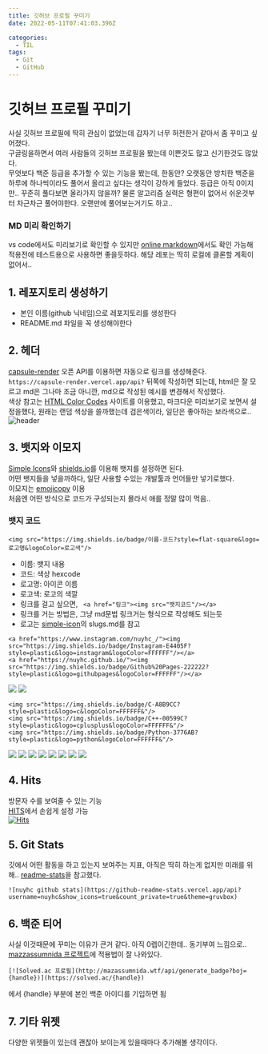 ```yaml
---
title: 깃허브 프로필 꾸미기
date: 2022-05-11T07:41:03.396Z

categories:
  - TIL
tags:
  - Git
  - GitHub
---
```


# 깃허브 프로필 꾸미기
사실 깃허브 프로필에 딱히 관심이 없었는데 갑자기 너무 허전한거 같아서 좀 꾸미고 싶어졌다.  
구글링을하면서 여러 사람들의 깃허브 프로필을 봤는데 이쁜것도 많고 신기한것도 많았다.  
무엇보다 백준 등급을 추가할 수 있는 기능을 봤는데, 한동안? 오랫동안 방치한 백준을 하루에 하나씩이라도 풀어서 올리고 싶다는 생각이 강하게 들었다. 등급은 아직 0이지만.. 꾸준히 풀다보면 올라가지 않을까? 물론 알고리즘 실력은 형편이 없어서 쉬운것부터 차근차근 풀어야한다. 오랜만에 풀어보는거기도 하고..

### MD 미리 확인하기
vs code에서도 미리보기로 확인할 수 있지만 [online markdown](https://dillinger.io/)에서도 확인 가능해 적용전에 테스트용으로 사용하면 좋을듯하다. 해당 레포는 딱히 로컬에 클론할 계획이 없어서..

## 1. 레포지토리 생성하기
- 본인 이름(github 닉네임)으로 레포지토리를 생성한다
- README.md 파일을 꼭 생성해야한다

## 2. 헤더
[capsule-render](https://github.com/kyechan99/capsule-render) 오픈 API를 이용하면 자동으로 링크를 생성해준다.  
`https://capsule-render.vercel.app/api?` 뒤쪽에 작성하면 되는데, html은 잘 모르고 md은 그나마 조금 아니깐, md으로 작성된 예시를 변경해서 작성했다.  
색상 참고는 [HTML Color Codes](https://htmlcolorcodes.com/) 사이트를 이용했고, 마크다운 미리보기로 보면서 설정을했다, 원래는 랜덤 색상을 쓸까했는데 검은색이라, 일단은 좋아하는 보라색으로..
![header](https://capsule-render.vercel.app/api?type=waving&color=A243F2&height=300&section=header&text=welcome&desc=Nuyhc%20Github%20Profile&fontSize=100&animation=scaleIn&descSize=25&descAlign=65&descAlignY=65&fontColor=FFFFFF)

## 3. 뱃지와 이모지
[Simple Icons](https://simpleicons.org/)와 [shields.io](https://shields.io/)를 이용해 뱃지를 설정하면 된다.  
어떤 뱃지들을 넣을까하다, 일단 사용할 수있는 개발툴과 언어들만 넣기로했다.  
이모지는 [emojicopy](https://www.emojicopy.com/) 이용  
처음엔 어떤 방식으로 코드가 구성되는지 몰라서 애를 정말 많이 먹음..

### 뱃지 코드
`<img src="https://img.shields.io/badge/이름-코드?style=flat-square&logo=로고명&logoColor=로고색"/>`
- 이름: 뱃지 내용
- 코드: 색상 hexcode
- 로고명: 아이콘 이름
- 로고색: 로고의 색깔
- 링크를 걸고 싶으면, ` <a href="링크"><img src="뱃지코드"/></a>`
- 링크를 거는 방법은, 그냥 md문법 링크거는 형식으로 작성해도 되는듯
- 로고는 [simple-icon](https://github.com/simple-icons/simple-icons/blob/develop/slugs.md)의 slugs.md를 참고

```
<a href="https://www.instagram.com/nuyhc_/"><img src="https://img.shields.io/badge/Instagram-E4405F?style=plastic&logo=instagram&logoColor=FFFFFF"/></a>
<a href="https://nuyhc.github.io/"><img src="https://img.shields.io/badge/Github%20Pages-222222?style=plastic&logo=githubpages&logoColor=FFFFFF"/></a>
  ```
<a href="https://www.instagram.com/nuyhc_/"><img src="https://img.shields.io/badge/Instagram-E4405F?style=plastic&logo=instagram&logoColor=FFFFFF"/></a>
<a href="https://nuyhc.github.io/"><img src="https://img.shields.io/badge/Github%20Pages-222222?style=plastic&logo=githubpages&logoColor=FFFFFF"/></a>

```
<img src="https://img.shields.io/badge/C-A8B9CC?style=plastic&logo=c&logoColor=FFFFFF&"/>
<img src="https://img.shields.io/badge/C++-00599C?style=plastic&logo=cplusplus&logoColor=FFFFFF&"/>
<img src="https://img.shields.io/badge/Python-3776AB?style=plastic&logo=python&logoColor=FFFFFF&"/>
```

<img src="https://img.shields.io/badge/C-A8B9CC?style=plastic&logo=c&logoColor=FFFFFF&"/>
<img src="https://img.shields.io/badge/C++-00599C?style=plastic&logo=cplusplus&logoColor=FFFFFF&"/>
<img src="https://img.shields.io/badge/Python-3776AB?style=plastic&logo=python&logoColor=FFFFFF&"/>
<img src="https://img.shields.io/badge/Pandas-150458?style=plastic&logo=pandas&logoColor=FFFFFF&"/>

<img src="https://img.shields.io/badge/VS Code-007ACC?style=plastic&logo=visualstudiocode&logoColor=FFFFFF&"/>
<img src="https://img.shields.io/badge/Anaconda-44A833?style=plastic&logo=anaconda&logoColor=FFFFFF&"/>
<img src="https://img.shields.io/badge/Git-F05032?style=plastic&logo=git&logoColor=FFFFFF&"/>
<img src="https://img.shields.io/badge/GitHub-181717?style=plastic&logo=github&logoColor=FFFFFF&"/>


## 4. Hits
방문자 수를 보여줄 수 있는 기능  
[HITS](https://hits.seeyoufarm.com/)에서 손쉽게 설정 가능  
[![Hits](https://hits.seeyoufarm.com/api/count/incr/badge.svg?url=https%3A%2F%2Fgithub.com%2Fnuyhc&count_bg=%2379C83D&title_bg=%23555555&icon=github.svg&icon_color=%23FFFFFF&title=Hits&edge_flat=false)](https://hits.seeyoufarm.com)

## 5. Git Stats
깃에서 어떤 활동을 하고 있는지 보여주는 지표, 아직은 딱히 하는게 없지만 미래를 위해..
[readme-stats](https://github.com/anuraghazra/github-readme-stats)을 참고했다.  
```
![nuyhc github stats](https://github-readme-stats.vercel.app/api?username=nuyhc&show_icons=true&count_private=true&theme=gruvbox)
```

## 6. 백준 티어
사실 이것때문에 꾸미는 이유가 큰거 같다. 아직 0렙이긴한데.. 동기부여 느낌으로..  
[mazzassumnida 프로젝트](https://github.com/mazassumnida/mazassumnida)에 적용법이 잘 나와있다.  

```
[![Solved.ac 프로필](http://mazassumnida.wtf/api/generate_badge?boj={handle})](https://solved.ac/{handle})
```
에서 {handle} 부분에 본인 백준 아이디를 기입하면 됨

## 7. 기타 위젯
다양한 위젯들이 있는데 괜찮아 보이는게 있을때마다 추가해볼 생각이다.
